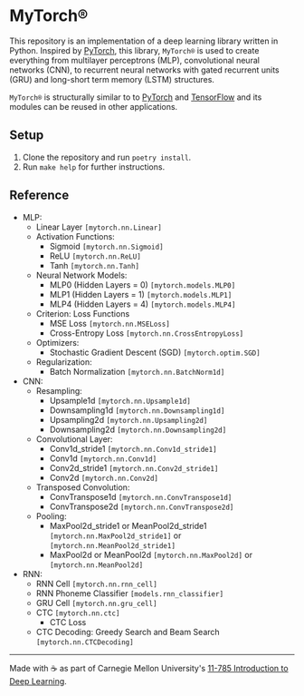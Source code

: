 # MyTorch®

This repository is an implementation of a deep learning library written in Python. Inspired by [PyTorch](https://pytorch.org/), this library, `MyTorch®` is used to create everything from multilayer perceptrons (MLP), convolutional neural networks (CNN), to recurrent neural networks with gated recurrent units (GRU) and long-short term memory (LSTM) structures.

`MyTorch®` is structurally similar to to [PyTorch](https://pytorch.org/) and [TensorFlow](https://www.tensorflow.org/) and its modules can be reused in other applications.

## Setup
1. Clone the repository and run `poetry install`.
2. Run `make help` for further instructions.

## Reference
- MLP:
    - Linear Layer `[mytorch.nn.Linear]`
    - Activation Functions:
        - Sigmoid `[mytorch.nn.Sigmoid]`
        - ReLU `[mytorch.nn.ReLU]`
        - Tanh `[mytorch.nn.Tanh]`
    - Neural Network Models:
        - MLP0 (Hidden Layers = 0) `[mytorch.models.MLP0]`
        - MLP1 (Hidden Layers = 1) `[mytorch.models.MLP1]`
        - MLP4 (Hidden Layers = 4) `[mytorch.models.MLP4]`
    - Criterion: Loss Functions
        - MSE Loss `[mytorch.nn.MSELoss]`
        - Cross-Entropy Loss `[mytorch.nn.CrossEntropyLoss]`
    - Optimizers:
        - Stochastic Gradient Descent (SGD) `[mytorch.optim.SGD]`
    - Regularization:
        - Batch Normalization `[mytorch.nn.BatchNorm1d]`
- CNN:
    - Resampling:
        - Upsample1d `[mytorch.nn.Upsample1d]`
        - Downsampling1d `[mytorch.nn.Downsampling1d]`
        - Upsampling2d `[mytorch.nn.Upsampling2d]`
        - Downsampling2d `[mytorch.nn.Downsampling2d]`
    - Convolutional Layer:
        - Conv1d_stride1 `[mytorch.nn.Conv1d_stride1]`
        - Conv1d `[mytorch.nn.Conv1d]`
        - Conv2d_stride1 `[mytorch.nn.Conv2d_stride1]`
        - Conv2d `[mytorch.nn.Conv2d]`
    - Transposed Convolution:
        - ConvTranspose1d `[mytorch.nn.ConvTranspose1d]`
        - ConvTranspose2d `[mytorch.nn.ConvTranspose2d]`
    - Pooling:
        - MaxPool2d_stride1 or MeanPool2d_stride1 `[mytorch.nn.MaxPool2d_stride1]` or `[mytorch.nn.MeanPool2d_stride1]` 
        - MaxPool2d or MeanPool2d `[mytorch.nn.MaxPool2d]` or `[mytorch.nn.MeanPool2d]`
- RNN:
    - RNN Cell `[mytorch.nn.rnn_cell]`
    - RNN Phoneme Classifier `[models.rnn_classifier]`
    - GRU Cell `[mytorch.nn.gru_cell]`
    - CTC `[mytorch.nn.ctc]`
        - CTC Loss
    - CTC Decoding: Greedy Search and Beam Search `[mytorch.nn.CTCDecoding]`






---
Made with :coffee: as part of Carnegie Mellon University's [11-785 Introduction to Deep Learning](https://deeplearning.cs.cmu.edu/S23/index.html).
